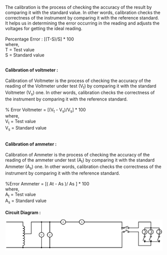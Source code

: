 The calibration is the process of checking the accuracy of the result by comparing it with the standard value. In other words, calibration checks the correctness of the instrument by comparing it with the reference standard. It helps us in determining the error occurring in the reading and adjusts the voltages for getting the ideal reading.<br><br>
Percentage Error :  [(T-S)/S] * 100 <br>
where, <br>
T = Test value <br>
S = Standard value <br><br>

<b>Calibration of voltmeter :</b><br><br>
Calibration of Voltmeter is the process of checking the accuracy of the reading of the Voltmeter under test (V<sub>t</sub>) by comparing it with the standard Voltmeter (V<sub>s</sub>) one. In other words, calibration checks the correctness of the instrument by comparing it with the reference standard. <br><br>
% Error Voltmeter = [(V<sub>t</sub> - V<sub>s</sub>)/V<sub>s</sub>] * 100 <br>
where, <br>
V<sub>t</sub> = Test value <br>
V<sub>s</sub> = Standard value<br><br>

<b>Calibration of ammeter :</b><br><br>
Calibration of Ammeter is the process of checking the accuracy of the reading of the ammeter under test (A<sub>t</sub>) by comparing it with the standard Ammeter (A<sub>s</sub>) one. In other words, calibration checks the correctness of the instrument by comparing it with the reference standard. <br><br>
%Error Ammeter =  [(  At - As )/ As ] * 100 <br>
where,<br>
A<sub>t</sub> = Test value <br>
A<sub>s</sub> = Standard value<br><br>
<b>Circuit Diagram : </b> <br>

<img src="images/ex19_2.png">





 
  
